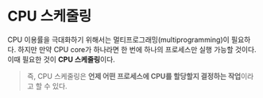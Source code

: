 # CPU 스케줄링

CPU 이용률을 극대화하기 위해서는 멀티프로그래밍(multiprogramming)이 필요하다. 
하지만 만약 CPU core가 하나라면 한 번에 하나의 프로세스만 실행 가능할 것이다. 이때 필요한 것이 **CPU 스케줄링**이다. 

>즉, CPU 스케줄링은 **언제 어떤 프로세스에 CPU를 할당할지 결정하는 작업**이라고 할 수 있다. 

